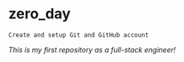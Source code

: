 # zero_day 
`Create and setup Git and GitHub account`

*This is my first repository as a full-stack engineer!*
